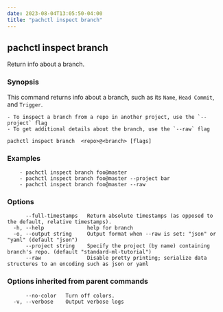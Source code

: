```yaml
---
date: 2023-08-04T13:05:50-04:00
title: "pachctl inspect branch"
---
```


## pachctl inspect branch

Return info about a branch.

### Synopsis

This command returns info about a branch, such as its `Name`, `Head Commit`, and `Trigger`. 

	- To inspect a branch from a repo in another project, use the `--project` flag 
	- To get additional details about the branch, use the `--raw` flag 


```
pachctl inspect branch  <repo>@<branch> [flags]
```

### Examples

```
	- pachctl inspect branch foo@master  
	- pachctl inspect branch foo@master --project bar 
	- pachctl inspect branch foo@master --raw 

```

### Options

```
      --full-timestamps   Return absolute timestamps (as opposed to the default, relative timestamps).
  -h, --help              help for branch
  -o, --output string     Output format when --raw is set: "json" or "yaml" (default "json")
      --project string    Specify the project (by name) containing branch's repo. (default "standard-ml-tutorial")
      --raw               Disable pretty printing; serialize data structures to an encoding such as json or yaml
```

### Options inherited from parent commands

```
      --no-color   Turn off colors.
  -v, --verbose    Output verbose logs
```

